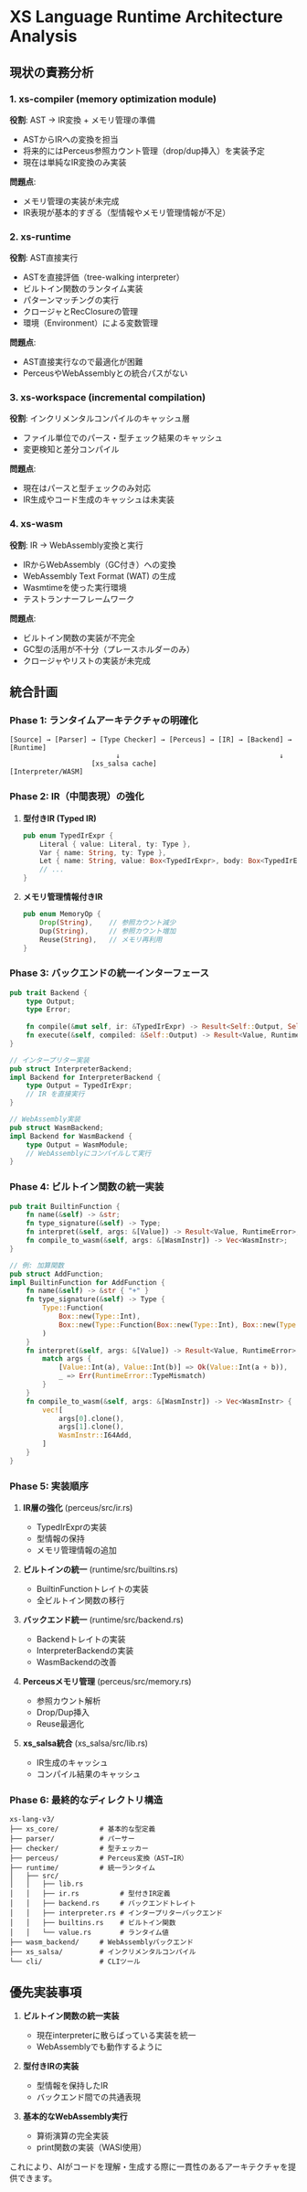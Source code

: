# XS Language Runtime Architecture Analysis

## 現状の責務分析

### 1. xs-compiler (memory optimization module)
**役割**: AST → IR変換 + メモリ管理の準備
- ASTからIRへの変換を担当
- 将来的にはPerceus参照カウント管理（drop/dup挿入）を実装予定
- 現在は単純なIR変換のみ実装

**問題点**:
- メモリ管理の実装が未完成
- IR表現が基本的すぎる（型情報やメモリ管理情報が不足）

### 2. xs-runtime
**役割**: AST直接実行
- ASTを直接評価（tree-walking interpreter）
- ビルトイン関数のランタイム実装
- パターンマッチングの実行
- クロージャとRecClosureの管理
- 環境（Environment）による変数管理

**問題点**:
- AST直接実行なので最適化が困難
- PerceusやWebAssemblyとの統合パスがない

### 3. xs-workspace (incremental compilation)
**役割**: インクリメンタルコンパイルのキャッシュ層
- ファイル単位でのパース・型チェック結果のキャッシュ
- 変更検知と差分コンパイル

**問題点**:
- 現在はパースと型チェックのみ対応
- IR生成やコード生成のキャッシュは未実装

### 4. xs-wasm
**役割**: IR → WebAssembly変換と実行
- IRからWebAssembly（GC付き）への変換
- WebAssembly Text Format (WAT) の生成
- Wasmtimeを使った実行環境
- テストランナーフレームワーク

**問題点**:
- ビルトイン関数の実装が不完全
- GC型の活用が不十分（プレースホルダーのみ）
- クロージャやリストの実装が未完成

## 統合計画

### Phase 1: ランタイムアーキテクチャの明確化

```
[Source] → [Parser] → [Type Checker] → [Perceus] → [IR] → [Backend] → [Runtime]
                          ↓                                       ↓
                    [xs_salsa cache]                    [Interpreter/WASM]
```

### Phase 2: IR（中間表現）の強化

1. **型付きIR (Typed IR)**
   ```rust
   pub enum TypedIrExpr {
       Literal { value: Literal, ty: Type },
       Var { name: String, ty: Type },
       Let { name: String, value: Box<TypedIrExpr>, body: Box<TypedIrExpr>, ty: Type },
       // ...
   }
   ```

2. **メモリ管理情報付きIR**
   ```rust
   pub enum MemoryOp {
       Drop(String),    // 参照カウント減少
       Dup(String),     // 参照カウント増加
       Reuse(String),   // メモリ再利用
   }
   ```

### Phase 3: バックエンドの統一インターフェース

```rust
pub trait Backend {
    type Output;
    type Error;
    
    fn compile(&mut self, ir: &TypedIrExpr) -> Result<Self::Output, Self::Error>;
    fn execute(&self, compiled: &Self::Output) -> Result<Value, RuntimeError>;
}

// インタープリター実装
pub struct InterpreterBackend;
impl Backend for InterpreterBackend {
    type Output = TypedIrExpr;
    // IR を直接実行
}

// WebAssembly実装
pub struct WasmBackend;
impl Backend for WasmBackend {
    type Output = WasmModule;
    // WebAssemblyにコンパイルして実行
}
```

### Phase 4: ビルトイン関数の統一実装

```rust
pub trait BuiltinFunction {
    fn name(&self) -> &str;
    fn type_signature(&self) -> Type;
    fn interpret(&self, args: &[Value]) -> Result<Value, RuntimeError>;
    fn compile_to_wasm(&self, args: &[WasmInstr]) -> Vec<WasmInstr>;
}

// 例: 加算関数
pub struct AddFunction;
impl BuiltinFunction for AddFunction {
    fn name(&self) -> &str { "+" }
    fn type_signature(&self) -> Type {
        Type::Function(
            Box::new(Type::Int),
            Box::new(Type::Function(Box::new(Type::Int), Box::new(Type::Int)))
        )
    }
    fn interpret(&self, args: &[Value]) -> Result<Value, RuntimeError> {
        match args {
            [Value::Int(a), Value::Int(b)] => Ok(Value::Int(a + b)),
            _ => Err(RuntimeError::TypeMismatch)
        }
    }
    fn compile_to_wasm(&self, args: &[WasmInstr]) -> Vec<WasmInstr> {
        vec![
            args[0].clone(),
            args[1].clone(),
            WasmInstr::I64Add,
        ]
    }
}
```

### Phase 5: 実装順序

1. **IR層の強化** (perceus/src/ir.rs)
   - TypedIrExprの実装
   - 型情報の保持
   - メモリ管理情報の追加

2. **ビルトインの統一** (runtime/src/builtins.rs)
   - BuiltinFunctionトレイトの実装
   - 全ビルトイン関数の移行

3. **バックエンド統一** (runtime/src/backend.rs)
   - Backendトレイトの実装
   - InterpreterBackendの実装
   - WasmBackendの改善

4. **Perceusメモリ管理** (perceus/src/memory.rs)
   - 参照カウント解析
   - Drop/Dup挿入
   - Reuse最適化

5. **xs_salsa統合** (xs_salsa/src/lib.rs)
   - IR生成のキャッシュ
   - コンパイル結果のキャッシュ

### Phase 6: 最終的なディレクトリ構造

```
xs-lang-v3/
├── xs_core/          # 基本的な型定義
├── parser/           # パーサー
├── checker/          # 型チェッカー
├── perceus/          # Perceus変換（AST→IR）
├── runtime/          # 統一ランタイム
│   ├── src/
│   │   ├── lib.rs
│   │   ├── ir.rs          # 型付きIR定義
│   │   ├── backend.rs     # バックエンドトレイト
│   │   ├── interpreter.rs # インタープリターバックエンド
│   │   ├── builtins.rs    # ビルトイン関数
│   │   └── value.rs       # ランタイム値
├── wasm_backend/     # WebAssemblyバックエンド
├── xs_salsa/         # インクリメンタルコンパイル
└── cli/              # CLIツール
```

## 優先実装事項

1. **ビルトイン関数の統一実装**
   - 現在interpreterに散らばっている実装を統一
   - WebAssemblyでも動作するように

2. **型付きIRの実装**
   - 型情報を保持したIR
   - バックエンド間での共通表現

3. **基本的なWebAssembly実行**
   - 算術演算の完全実装
   - print関数の実装（WASI使用）

これにより、AIがコードを理解・生成する際に一貫性のあるアーキテクチャを提供できます。